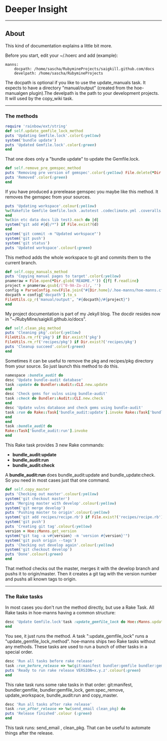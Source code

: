# Deeper Insight

---

## About

This kind of documentation explains a little bit more.

Before you start, edit your ~\/.hoerc and add \(example\):

```
manns: 
    docpath: /home/sascha/RubymineProjects/saigkill.github.com/docs 
    develpath: /home/sascha/RubymineProjects
```

The docpath is optional if you like to use the update\_manuals task. It expects to have a directory "manual\/output" \(created from the hoe-manualgen plugin\).The develpath is the path to your development projects. It will used by the copy\_wiki task.

---

### The methods

```ruby
require 'rainbow/ext/string' 
def self.update_gemfile_lock_method 
puts 'Updating Gemfile.lock'.color(:yellow) 
system('bundle update') 
puts 'Updated Gemfile.lock'.color(:green) 
end
```

That one does only a "bundle update" to update the Gemfile.lock.

```ruby
def self.remove_pre_gemspec_method 
puts 'Removing pre version of gemspec'.color(:yellow) File.delete(*Dir.glob('*.gemspec')) 
puts 'Removed'.color(:green) 
end
```

If you have produced a prerelease gemspec you maybe like this method. It removes the gemspec from your sources.

```ruby
puts 'Updating workspace'.colour(:yellow) 
%w(Rakefile Gemfile Gemfile.lock .autotest .codeclimate.yml .coveralls.yml .gemnasium.yml .gitignore .index .rspec .rubocop.yml.scrutinizer.yml .travis.yml CODE_OF_CONDUCT.md config.reek CONTRIBUTING.md History.rdoc Index.yml LICENSE.rdoc MAINTENANCE.md Manifest.txt README.rdoc VERSION recipes/recipe.rb).each do |i| system("git add #{i}") if File.exist?(i) 
end 
%w(bin etc data docs lib test).each do |d| 
system("git add #{d}/*") if File.exist?(d) 
end 
system('git commit -m "Updated workspace"') 
system('git push') 
system('git status') 
puts 'Updated workspace'.colour(:green)
```

This method adds the whole workspace to git and commits them to the current branch.

```ruby
def self.copy_manuals_method 
puts 'Copying manual pages to target'.color(:yellow) 
pnameraw = File.open(*Dir.glob('README.*')) {|f| f.readline} 
project = pnameraw.gsub(/[^0-9A-Za-z]/, '') 
config = ParseConfig.new(File.join("#{Dir.home}/.hoe-manns/hoe-manns.cfg")) 
docpath = config['docpath'].to_s 
FileUtils.cp_r('manual/output', "#{docpath}/#{project}") 
end
```

My project documentation is part of my Jekyll blog. The docdir resides now in "~\/RubyMine\/saigkill.github.io\/docs".

```ruby
def self.clean_pkg_method 
puts 'Cleaning pkg'.color(:yellow) 
FileUtils.rm_rf('pkg') if Dir.exist?('pkg') 
FileUtils.rm_rf('recipes/pkg') if Dir.exist?('recipes/pkg') 
puts 'Cleanup succeed'.color(:green) 
end
```

Sometimes it can be useful to remove the pkg and recipes\/pkg directory from your source. So just launch this method to do this.

```ruby
namespace :bundle_audit do 
desc 'Update bundle-audit database' 
task :update do Bundler::Audit::CLI.new.update 
end 
desc 'Check gems for vulns using bundle-audit' 
task :check do Bundler::Audit::CLI.new.check 
end 
desc 'Update vulns database and check gems using bundle-audit' 
task :run do Rake::Task['bundle_audit:update'].invoke Rake::Task['bundle_audit:check'].invoke 
end 
end 
task :bundle_audit do 
Rake::Task['bundle_audit:run'].invoke 
end
```

This Rake task provides 3 new Rake commands: 
* **bundle_audit:update** 
* **bundle_audit:run**
* **bundle_audit:check**

A **bundle_audit:run** does bundle_audit:update and bundle_update:check. So you need in most cases just that one command.

```ruby
def self.copy_master 
puts 'Checking out master'.colour(:yellow) 
system('git checkout master') 
puts 'Merging master with develop'.colour(:yellow) 
system('git merge develop') 
puts 'Pushing master to origin'.colour(:yellow) 
system('git add recipes/recipe.rb') if File.exist?('recipes/recipe.rb') 
system('git push') 
puts 'Creating git tag'.colour(:yellow) 
version = Hoe::Manns.get_version 
system("git tag -a v#{version} -m 'version #{version}'") 
system('git push origin --tags') 
puts 'Checking out develop again'.colour(:yellow) 
system('git checkout develop') 
puts 'Done'.colour(:green) 
end
```

That method checks out the master, merges it with the develop branch and pushs it to origin\/master. Then it creates a git tag with the version number and pushs all known tags to origin.

---

### The Rake tasks

In most cases you don't run the method directly, but use a Rake Task. All Rake tasks in hoe-manns having a common structure:

```ruby
desc 'Update Gemfile.lock'task :update_gemfile_lock do Hoe::Manns.update_gemfile_lock_method
end
```

You see, it just runs the method. A task ":update\_gemfile\_lock" runs a "update\_gemfile\_lock\_method". hoe-manns ships two Rake tasks without any methods. These tasks are used to run a bunch of other tasks in a special order.

```ruby
desc 'Run all tasks before rake release' 
task :run_before_release => %w(git:manifest bundler:gemfile bundler:gemfile_lock gem:spec_remove update_workspace bundle_audit:run copy_master) do 
puts 'Ready to run rake release VERSION=x.y.z'.colour(:green) 
end
```

This rake task runs some rake tasks in that order: git:manifest, bundler:gemfile, bundler:gemfile\_lock, gem:spec\_remove, update\_workspace, bundle\_audit:run and copy\_master.

```ruby
desc 'Run all tasks after rake release' 
task :run_after_release => %w(send_email clean_pkg) do 
puts 'Release finished'.colour (:green) 
end
```

This task runs: send\_email , clean\_pkg. That can be useful to automate things after the release.

